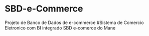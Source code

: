 # SBD-e-Commerce
Projeto de Banco de Dados de e-commerce
#Sistema de Comercio Eletronico com BI integrado
SBD e-comerce do Mane
